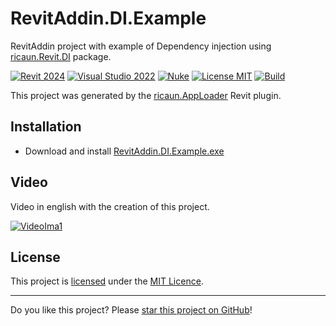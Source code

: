 # RevitAddin.DI.Example

RevitAddin project with example of Dependency injection using [ricaun.Revit.DI](https://github.com/ricaun-io/ricaun.Revit.DI) package.

[![Revit 2024](https://img.shields.io/badge/Revit-2024+-blue.svg)](../..)
[![Visual Studio 2022](https://img.shields.io/badge/Visual%20Studio-2022-blue)](../..)
[![Nuke](https://img.shields.io/badge/Nuke-Build-blue)](https://nuke.build/)
[![License MIT](https://img.shields.io/badge/License-MIT-blue.svg)](LICENSE)
[![Build](../../actions/workflows/Build.yml/badge.svg)](../../actions)

This project was generated by the [ricaun.AppLoader](https://ricaun.com/AppLoader/) Revit plugin.

## Installation

* Download and install [RevitAddin.DI.Example.exe](../../releases/latest/download/RevitAddin.DI.Example.zip)

## Video

Video in english with the creation of this project.

[![VideoIma1]][Video1]

## License

This project is [licensed](LICENSE) under the [MIT Licence](https://en.wikipedia.org/wiki/MIT_License).

---

Do you like this project? Please [star this project on GitHub](../../stargazers)!

[Video1]: https://youtu.be/Q_greabHlUQ
[VideoIma1]: https://img.youtube.com/vi/Q_greabHlUQ/mqdefault.jpg